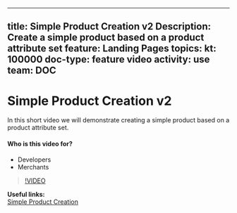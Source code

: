 
---
title: Simple Product Creation v2
Description: Create a simple product based on a product attribute set
feature: Landing Pages
topics:
kt: 100000
doc-type: feature video
activity: use
team: DOC
---
# Simple Product Creation v2

In this short video we will demonstrate creating a simple product based on a product attribute set.

#### Who is this video for?
* Developers
* Merchants

>[!VIDEO](https://video.tv.adobe.com/v/35786)

**Useful links:**
<br/>
[Simple Product Creation](https://docs.magento.com/user-guide/catalog/product-create-simple.html)

